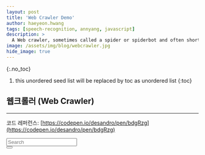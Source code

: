 ```yaml
---
layout: post
title: 'Web Crawler Demo' 
author: haeyeon.hwang
tags: [speech-recognition, annyang, javascript]
description: >
  A Web crawler, sometimes called a spider or spiderbot and often shortened to crawler, is an Internet bot that systematically browses the World Wide Web, typically for the purpose of Web indexing (web spidering). `wiki`
image: /assets/img/blog/webcrawler.jpg
hide_image: true
---
```


{:.no_toc}
1. this unordered seed list will be replaced by toc as unordered list
{:toc}

## **웹크롤러 (Web Crawler)**

---

코드 레퍼런스: [https://codepen.io/desandro/pen/bdgRzg](https://codepen.io/desandro/pen/bdgRzg)


<link href="/assets/css/bootstrap-3.1.1.min.css" rel="stylesheet" type="text/css"/>
<link href="/assets/css/hydejack-8.4.0.css" rel="stylesheet" type="text/css"/>
<link href="/assets/css/owl.carousel.min.css" rel="stylesheet" type="text/css"/>

<script src="/assets/js/jquery-1.10.2.min.js"></script>
<script src="/assets/js/jquery-ui-1.10.4.min.js"></script>
<script src="/assets/js/bootstrap-3.1.1.min.js"></script>

<script src="/assets/js/owl.carousel.min.js"></script>

<div id='webcrawler-demo-block' class='container-fluid'>
  <div class="row">
    <div class="input-group input-group-lg">
      <input type="text" id="webcrawler-demo-input" class="form-control" placeholder="Search">
      <div class="input-group-btn">
        <button id="webcrawler-demo-btn" class="btn btn-default" type="submit"><i class="glyphicon glyphicon-search"></i></button>
      </div>
      <br>
    </div>
    <div id="webcrawler-demo"></div>
  </div>
</div>

<script type='text/javascript'>

function webcrawler_getjson () {
  var url = 'https://get-chart.herokuapp.com/';
  
  $.getJSON(url, function (data) {
    var info = document.getElementById('webcrawler-demo');
    var h    =  '';
    
    h +=  '<table class="table">';
    h += '   <thead>';
    h += '    <tr>';
    h += '      <th scope="col">순위</th>';
    h += '      <th scope="col">앨범사진</th>';
    h += '      <th scope="col">타이틀</th>';
    h += '      <th scope="col">아티스트</th>';
    h += '    </tr>';
    h += '  </thead>';
    h += '  <tbody>';

    $.each(data.photos.photo, function (i, t) {
      var image = 'https://farm' + t.farm + '.staticflickr.com/' + t.server + '/' + t.id + '_' + t.secret + '_n.jpg';
      h += '<tr>';
      h += '<td>' + t.rank +'</td>';
      h += '<td><img src="' + t.image +'"></td>';
      h += '<td>' + t.title +'</td>';
      h += '<td>' + t.artist +'</td>';
      h += '</tr>';
    });
    h += '  </tbody>';
    h +=  '</table>';
  
    info.innerHTML = h;
  });
}

jQuery(document).ready(function($) {
  webcrawler_getjson ();

  document.querySelector('#webcrawler-demo-btn').onclick = function() {
    webcrawler_getjson ();
  };
});
</script>
